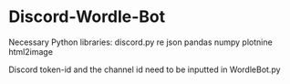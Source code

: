 # Discord-Wordle-Bot
Necessary Python libraries:
  discord.py
  re
  json
  pandas
  numpy
  plotnine
  html2image
 
Discord token-id and the channel id need to be inputted in WordleBot.py
